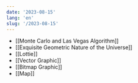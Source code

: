 ```yaml
---
date: '2023-08-15'
lang: 'en'
slug: '/2023-08-15'
---
```


- [[Monte Carlo and Las Vegas Algorithm]]
- [[Exquisite Geometric Nature of the Universe]]
- [[Lottie]]
- [[Vector Graphic]]
- [[Bitmap Graphic]]
- [[Map]]
